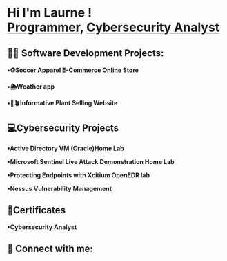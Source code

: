 <h1>Hi I'm Laurne ! <br/><a href="https://github.com/LaurneSP">Programmer</a>, <a href="https://www.linkedin.com/in/LaurneSP/">Cybersecurity Analyst</a>
  
<h2>👨‍💻 Software Development Projects:</h2>
  
  <b>•⚽️Soccer Apparel E-Commerce Online Store</b>
  
  <b>•🌦Weather app</b>
  
  <b>•🪷🪴Informative Plant Selling Website</b>


  <h2>💻Cybersecurity Projects </h2>


  <b>•Active Directory VM (Oracle)Home Lab </b>

  <b>•Microsoft Sentinel Live Attack Demonstration Home Lab </b>
 
  <b>•Protecting Endpoints with Xcitium OpenEDR lab</b>

  <b>•Nessus Vulnerability Management </b>


  
<h2> 📝Certificates</h2>
<b> •Cybersecurity Analyst </b>



<h2> 🤳 Connect with me:</h2>

